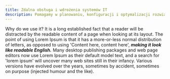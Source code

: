 ```yaml
---
title: Zdalna obsługa i wdrożenia systemów IT
description: Pomagamy w planowaniu, konfiguracji i optymalizacji rozwiązań IT, dostosowanych do potrzeb Twojej firmy. Wspieramy w każdym etapie wdrożenia.
---
```


Why do we use it?
It is a long established fact that a reader will be distracted by the readable content of a page when looking at its layout. The point of using Lorem Ipsum is that it has a more-or-less normal distribution of letters, as opposed to using 'Content here, content here', ***making it look like readable English.*** Many desktop publishing packages and web page editors now use Lorem Ipsum as their default model text, and a search for 'lorem ipsum' will uncover many web sites still in their infancy. Various versions have evolved over the years, sometimes by accident, sometimes on purpose (injected humour and the like).
